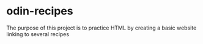# odin-recipes

The purpose of this project is to practice HTML by creating a basic website linking to several recipes
